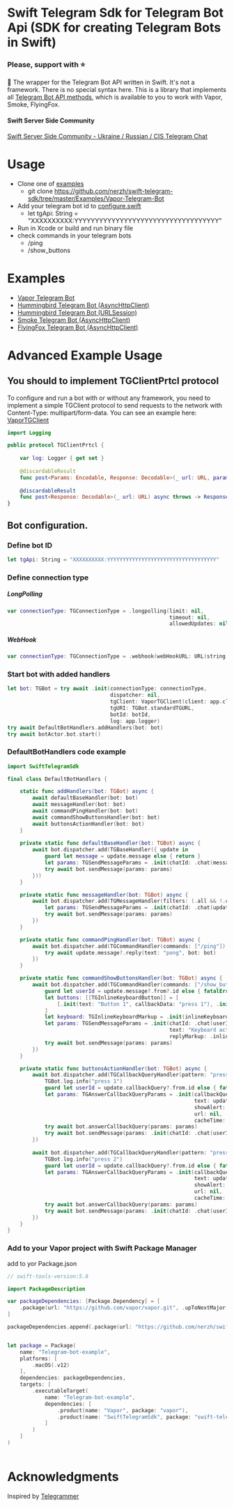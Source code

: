 # Swift Telegram Sdk for Telegram Bot Api (SDK for creating Telegram Bots in Swift)

### Please, support with ⭐️

🤖 The wrapper for the Telegram Bot API written in Swift. It's not a framework. There is no special syntax here. This is a library that implements all [Telegram Bot API methods](https://core.telegram.org/bots/api#available-methods), which is available to you to work with Vapor, Smoke, FlyingFox.

#### Swift Server Side Community
[Swift Server Side Community - Ukraine / Russian / CIS Telegram Chat](https://t.me/server_side_swift)

# Usage
- Clone one of [examples](https://github.com/nerzh/swift-telegram-sdk/tree/master/Examples)
  - git clone https://github.com/nerzh/swift-telegram-sdk/tree/master/Examples/Vapor-Telegram-Bot
- Add your telegram bot id to [configure.swift](https://github.com/nerzh/swift-telegram-sdk/blob/master/Examples/Vapor-Telegram-Bot/Sources/Vapor-Telegram-Bot/configure.swift)
  - let tgApi: String = "XXXXXXXXXX:YYYYYYYYYYYYYYYYYYYYYYYYYYYYYYYYYYY"
- Run in Xcode or build and run binary file
- check commands in your telegram bots
  - /ping
  - /show_buttons
# Examples
- [Vapor Telegram Bot](https://github.com/nerzh/swift-telegram-sdk/tree/master/Examples/Vapor-Telegram-Bot)
- [Hummingbird Telegram Bot (AsyncHttpClient)](https://github.com/nerzh/swift-telegram-sdk/tree/master/Examples/Hummingbird-AsyncHttpClient-Telegram-Bot)
- [Hummingbird Telegram Bot (URLSession)](https://github.com/nerzh/swift-telegram-sdk/tree/master/Examples/Hummingbird-URLSession-Telegram-Bot)
- [Smoke Telegram Bot (AsyncHttpClient)](https://github.com/nerzh/swift-telegram-sdk/tree/master/Examples/Smoke-AsyncHttpClient-Telegram-Bot)
- [FlyingFox Telegram Bot (AsyncHttpClient)](https://github.com/nerzh/swift-telegram-sdk/tree/master/Examples/FlyingFox-AsyncHttpClient-Telegram-Bot)

# Advanced Example Usage
## You should to implement TGClientPrtcl protocol
To configure and run a bot with or without any framework, you need to implement a simple TGClient protocol to send requests to the network with Content-Type: multipart/form-data.
You can see an example here: [VaporTGClient](https://github.com/nerzh/swift-telegram-sdk/blob/master/Examples/Vapor-Telegram-Bot/Sources/Vapor-Telegram-Bot/TGBot/VaporTGClient.swift)

```swift
import Logging

public protocol TGClientPrtcl {
    
    var log: Logger { get set }
    
    @discardableResult
    func post<Params: Encodable, Response: Decodable>(_ url: URL, params: Params?, as mediaType: HTTPMediaType?) async throws -> Response
    
    @discardableResult
    func post<Response: Decodable>(_ url: URL) async throws -> Response
}
```
## Bot configuration.
### Define bot ID
```swift
let tgApi: String = "XXXXXXXXXX:YYYYYYYYYYYYYYYYYYYYYYYYYYYYYYYYYYY"
```
### Define connection type
##### LongPolling
```swift
var connectionType: TGConnectionType = .longpolling(limit: nil,
                                                    timeout: nil,
                                                    allowedUpdates: nil)
```
##### WebHook
```swift
var connectionType: TGConnectionType = .webhook(webHookURL: URL(string: "\(TG_WEBHOOK_DOMAIN!)/\(TGWebHookRouteName)")!)
```
### Start bot with added handlers
```swift
let bot: TGBot = try await .init(connectionType: connectionType,
                                 dispatcher: nil,
                                 tgClient: VaporTGClient(client: app.client),
                                 tgURI: TGBot.standardTGURL,
                                 botId: botId,
                                 log: app.logger)
try await DefaultBotHandlers.addHandlers(bot: bot)
try await botActor.bot.start()
```

### DefaultBotHandlers code example
```swift
import SwiftTelegramSdk

final class DefaultBotHandlers {

    static func addHandlers(bot: TGBot) async {
        await defaultBaseHandler(bot: bot)
        await messageHandler(bot: bot)
        await commandPingHandler(bot: bot)
        await commandShowButtonsHandler(bot: bot)
        await buttonsActionHandler(bot: bot)
    }
    
    private static func defaultBaseHandler(bot: TGBot) async {
        await bot.dispatcher.add(TGBaseHandler({ update in
            guard let message = update.message else { return }
            let params: TGSendMessageParams = .init(chatId: .chat(message.chat.id), text: "TGBaseHandler")
            try await bot.sendMessage(params: params)
        }))
    }

    private static func messageHandler(bot: TGBot) async {
        await bot.dispatcher.add(TGMessageHandler(filters: (.all && !.command.names(["/ping", "/show_buttons"]))) { update in
            let params: TGSendMessageParams = .init(chatId: .chat(update.message!.chat.id), text: "Success")
            try await bot.sendMessage(params: params)
        })
    }

    private static func commandPingHandler(bot: TGBot) async {
        await bot.dispatcher.add(TGCommandHandler(commands: ["/ping"]) { update in
            try await update.message?.reply(text: "pong", bot: bot)
        })
    }

    private static func commandShowButtonsHandler(bot: TGBot) async {
        await bot.dispatcher.add(TGCommandHandler(commands: ["/show_buttons"]) { update in
            guard let userId = update.message?.from?.id else { fatalError("user id not found") }
            let buttons: [[TGInlineKeyboardButton]] = [
                [.init(text: "Button 1", callbackData: "press 1"), .init(text: "Button 2", callbackData: "press 2")]
            ]
            let keyboard: TGInlineKeyboardMarkup = .init(inlineKeyboard: buttons)
            let params: TGSendMessageParams = .init(chatId: .chat(userId),
                                                    text: "Keyboard active",
                                                    replyMarkup: .inlineKeyboardMarkup(keyboard))
            try await bot.sendMessage(params: params)
        })
    }

    private static func buttonsActionHandler(bot: TGBot) async {
        await bot.dispatcher.add(TGCallbackQueryHandler(pattern: "press 1") { update in
            TGBot.log.info("press 1")
            guard let userId = update.callbackQuery?.from.id else { fatalError("user id not found") }
            let params: TGAnswerCallbackQueryParams = .init(callbackQueryId: update.callbackQuery?.id ?? "0",
                                                            text: update.callbackQuery?.data  ?? "data not exist",
                                                            showAlert: nil,
                                                            url: nil,
                                                            cacheTime: nil)
            try await bot.answerCallbackQuery(params: params)
            try await bot.sendMessage(params: .init(chatId: .chat(userId), text: "press 1"))
        })
        
        await bot.dispatcher.add(TGCallbackQueryHandler(pattern: "press 2") { update in
            TGBot.log.info("press 2")
            guard let userId = update.callbackQuery?.from.id else { fatalError("user id not found") }
            let params: TGAnswerCallbackQueryParams = .init(callbackQueryId: update.callbackQuery?.id ?? "0",
                                                            text: update.callbackQuery?.data  ?? "data not exist",
                                                            showAlert: nil,
                                                            url: nil,
                                                            cacheTime: nil)
            try await bot.answerCallbackQuery(params: params)
            try await bot.sendMessage(params: .init(chatId: .chat(userId), text: "press 2"))
        })
    }
}
```


### Add to your Vapor project with Swift Package Manager
add to yor Package.json

```swift
// swift-tools-version:5.8

import PackageDescription

var packageDependencies: [Package.Dependency] = [
    .package(url: "https://github.com/vapor/vapor.git", .upToNextMajor(from: "4.57.0")),
]

packageDependencies.append(.package(url: "https://github.com/nerzh/swift-telegram-sdk", .upToNextMajor(from: "3.0.0")))


let package = Package(
    name: "Telegram-bot-example",
    platforms: [
        .macOS(.v12)
    ],
    dependencies: packageDependencies,
    targets: [
        .executableTarget(
            name: "Telegram-bot-example",
            dependencies: [
                .product(name: "Vapor", package: "vapor"),
                .product(name: "SwiftTelegramSdk", package: "swift-telegram-sdk"),
            ]
        )
    ]
)



```
# Acknowledgments

Inspired by [Telegrammer](https://github.com/givip/Telegrammer)
